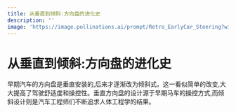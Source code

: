 ```yaml
---
title: 从垂直到倾斜:方向盘的进化史
description: ''
image: 'https://image.pollinations.ai/prompt/Retro_EarlyCar_Steering?width=720&height=480&seed=12'
---
```


# 从垂直到倾斜:方向盘的进化史

早期汽车的方向盘是垂直安装的,后来才逐渐改为倾斜式。这一看似简单的改变,大大提高了驾驶舒适度和操控性。垂直方向盘的设计源于早期马车的操控方式,而倾斜设计则是汽车工程师们不断追求人体工程学的结果。
